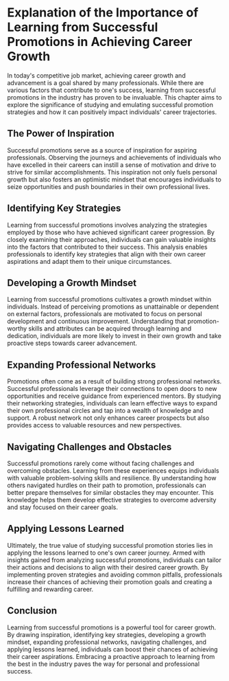 Explanation of the Importance of Learning from Successful Promotions in Achieving Career Growth
========================================================================================================



In today's competitive job market, achieving career growth and advancement is a goal shared by many professionals. While there are various factors that contribute to one's success, learning from successful promotions in the industry has proven to be invaluable. This chapter aims to explore the significance of studying and emulating successful promotion strategies and how it can positively impact individuals' career trajectories.

The Power of Inspiration
------------------------

Successful promotions serve as a source of inspiration for aspiring professionals. Observing the journeys and achievements of individuals who have excelled in their careers can instill a sense of motivation and drive to strive for similar accomplishments. This inspiration not only fuels personal growth but also fosters an optimistic mindset that encourages individuals to seize opportunities and push boundaries in their own professional lives.

Identifying Key Strategies
--------------------------

Learning from successful promotions involves analyzing the strategies employed by those who have achieved significant career progression. By closely examining their approaches, individuals can gain valuable insights into the factors that contributed to their success. This analysis enables professionals to identify key strategies that align with their own career aspirations and adapt them to their unique circumstances.

Developing a Growth Mindset
---------------------------

Learning from successful promotions cultivates a growth mindset within individuals. Instead of perceiving promotions as unattainable or dependent on external factors, professionals are motivated to focus on personal development and continuous improvement. Understanding that promotion-worthy skills and attributes can be acquired through learning and dedication, individuals are more likely to invest in their own growth and take proactive steps towards career advancement.

Expanding Professional Networks
-------------------------------

Promotions often come as a result of building strong professional networks. Successful professionals leverage their connections to open doors to new opportunities and receive guidance from experienced mentors. By studying their networking strategies, individuals can learn effective ways to expand their own professional circles and tap into a wealth of knowledge and support. A robust network not only enhances career prospects but also provides access to valuable resources and new perspectives.

Navigating Challenges and Obstacles
-----------------------------------

Successful promotions rarely come without facing challenges and overcoming obstacles. Learning from these experiences equips individuals with valuable problem-solving skills and resilience. By understanding how others navigated hurdles on their path to promotion, professionals can better prepare themselves for similar obstacles they may encounter. This knowledge helps them develop effective strategies to overcome adversity and stay focused on their career goals.

Applying Lessons Learned
------------------------

Ultimately, the true value of studying successful promotion stories lies in applying the lessons learned to one's own career journey. Armed with insights gained from analyzing successful promotions, individuals can tailor their actions and decisions to align with their desired career growth. By implementing proven strategies and avoiding common pitfalls, professionals increase their chances of achieving their promotion goals and creating a fulfilling and rewarding career.

Conclusion
----------

Learning from successful promotions is a powerful tool for career growth. By drawing inspiration, identifying key strategies, developing a growth mindset, expanding professional networks, navigating challenges, and applying lessons learned, individuals can boost their chances of achieving their career aspirations. Embracing a proactive approach to learning from the best in the industry paves the way for personal and professional success.
